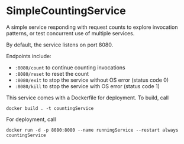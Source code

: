 # SimpleCountingService
A simple service responding with request counts to explore invocation patterns, or test concurrent use of multiple services.

By default, the service listens on port 8080.

Endpoints include:

* `:8080/count` to continue counting invocations
* `:8080/reset` to reset the count
* `:8080/exit` to stop the service without OS error (status code 0)
* `:8080/kill` to stop the service with OS error (status code 1)

This service comes with a Dockerfile for deployment. To build, call

`docker build . -t countingService`

For deployment, call

`docker run -d -p 8080:8080 --name runningService --restart always countingService`


